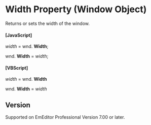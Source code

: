 # Width Property (Window Object)

Returns or sets the width of the window.

#### \[JavaScript\]

_width_ = wnd. **Width**;

wnd. **Width** = _width_;

#### \[VBScript\]

_width_ = wnd. **Width**

wnd. **Width** = _width_

## Version

Supported on EmEditor Professional Version 7.00 or later.